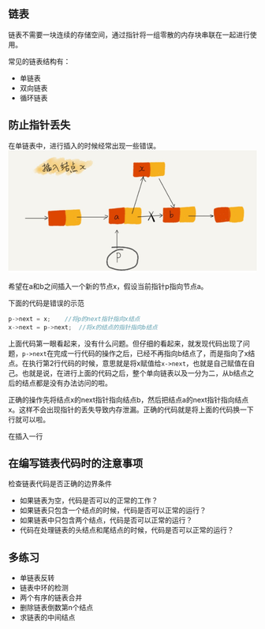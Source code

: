 ## 链表
链表不需要一块连续的存储空间，通过指针将一组零散的内存块串联在一起进行使用。

常见的链表结构有：
- 单链表
- 双向链表
- 循环链表

## 防止指针丢失

在单链表中，进行插入的时候经常出现一些错误。
![](./image/插入节点.png)

希望在a和b之间插入一个新的节点x，假设当前指针p指向节点a。

下面的代码是错误的示范
```c
p->next = x;    //将p的next指针指向x结点
x->next = p->next;  //将x的结点的指针指向b结点
```
上面代码第一眼看起来，没有什么问题。但仔细的看起来，就发现代码出现了问题，`p->next`在完成一行代码的操作之后，已经不再指向b结点了，而是指向了x结点。在执行第2行代码的时候，意思就是将x赋值给`x->next`，也就是自己赋值在自己。也就是说，在进行上面的代码之后，整个单向链表以及一分为二，从b结点之后的结点都是没有办法访问的啦。

正确的操作先将结点x的next指针指向结点b，然后把结点a的next指针指向结点x。这样不会出现指针的丢失导致内存泄漏。正确的代码就是将上面的代码换一下行就可以啦。

在插入一行

## 在编写链表代码时的注意事项
检查链表代码是否正确的边界条件
- 如果链表为空，代码是否可以的正常的工作？
- 如果链表只包含一个结点的时候，代码是否可以正常的运行？
- 如果链表中只包含两个结点，代码是否可以正常的运行？
- 代码在处理链表的头结点和尾结点的时候，代码是否可以正常的运行？

## 多练习

- 单链表反转
- 链表中环的检测
- 两个有序的链表合并
- 删除链表倒数第n个结点
- 求链表的中间结点